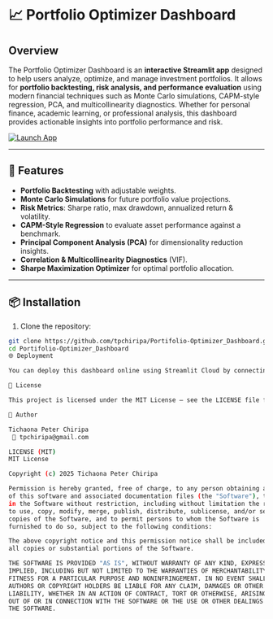# 📈 Portfolio Optimizer Dashboard

## Overview
The Portfolio Optimizer Dashboard is an **interactive Streamlit app** designed to help users analyze, optimize, and manage investment portfolios. It allows for **portfolio backtesting, risk analysis, and performance evaluation** using modern financial techniques such as Monte Carlo simulations, CAPM-style regression, PCA, and multicollinearity diagnostics. Whether for personal finance, academic learning, or professional analysis, this dashboard provides actionable insights into portfolio performance and risk.

[![Launch App](https://static.streamlit.io/badges/streamlit_badge_black_white.svg)](https://share.streamlit.io/tpchiripa/Portifolio-Optimizer_Dashboard/main/Dashboard_working.py)

---

## 🚀 Features
- **Portfolio Backtesting** with adjustable weights.
- **Monte Carlo Simulations** for future portfolio value projections.
- **Risk Metrics**: Sharpe ratio, max drawdown, annualized return & volatility.
- **CAPM-Style Regression** to evaluate asset performance against a benchmark.
- **Principal Component Analysis (PCA)** for dimensionality reduction insights.
- **Correlation & Multicollinearity Diagnostics** (VIF).
- **Sharpe Maximization Optimizer** for optimal portfolio allocation.

---

## 📦 Installation

1. Clone the repository:
```bash
git clone https://github.com/tpchiripa/Portifolio-Optimizer_Dashboard.git
cd Portifolio-Optimizer_Dashboard
🌐 Deployment

You can deploy this dashboard online using Streamlit Cloud by connecting your GitHub repository. Visitors can run the app instantly via the badge above.

📜 License

This project is licensed under the MIT License — see the LICENSE file for details.

🙌 Author

Tichaona Peter Chiripa
 📧 tpchiripa@gmail.com

LICENSE (MIT)
MIT License

Copyright (c) 2025 Tichaona Peter Chiripa

Permission is hereby granted, free of charge, to any person obtaining a copy
of this software and associated documentation files (the "Software"), to deal
in the Software without restriction, including without limitation the rights
to use, copy, modify, merge, publish, distribute, sublicense, and/or sell
copies of the Software, and to permit persons to whom the Software is
furnished to do so, subject to the following conditions:

The above copyright notice and this permission notice shall be included in
all copies or substantial portions of the Software.

THE SOFTWARE IS PROVIDED "AS IS", WITHOUT WARRANTY OF ANY KIND, EXPRESS OR
IMPLIED, INCLUDING BUT NOT LIMITED TO THE WARRANTIES OF MERCHANTABILITY,
FITNESS FOR A PARTICULAR PURPOSE AND NONINFRINGEMENT. IN NO EVENT SHALL THE
AUTHORS OR COPYRIGHT HOLDERS BE LIABLE FOR ANY CLAIM, DAMAGES OR OTHER
LIABILITY, WHETHER IN AN ACTION OF CONTRACT, TORT OR OTHERWISE, ARISING FROM,
OUT OF OR IN CONNECTION WITH THE SOFTWARE OR THE USE OR OTHER DEALINGS IN
THE SOFTWARE.
